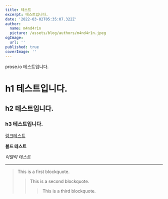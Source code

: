 ```yaml
---
title: 테스트
excerpt: 테스트입니다.
date: '2022-03-02T05:35:07.322Z'
author:
  name: m4nd4r1n
  picture: /assets/blog/authors/m4nd4r1n.jpeg
ogImage:
  url: ''
published: true
coverImage: ''
---
```

prose.io 테스트입니다.

# h1 테스트입니다.

## h2 테스트입니다.

### h3 테스트입니다.

[링크테스트](https://blog-m4nd4r1n.vercel.app/)

**볼드 테스트**

_이탤릭 테스트_

****

> This is a first blockquote.
>	> This is a second blockquote.
>	>	> This is a third blockquote.
